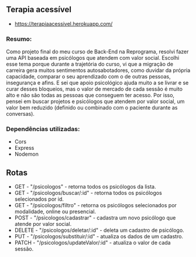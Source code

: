 ## Terapia acessível
- https://terapiaacessivel.herokuapp.com/
### Resumo:
Como projeto final do meu curso de Back-End na Reprograma, resolvi fazer uma API baseada em psicólogos que atendem com valor social.
Escolhi esse tema porque durante a trajetória do curso, vi que a migração de carreira gera muitos sentimentos autosabotadores, como duvidar da própria capacidade, comparar o seu aprendizado com o de outras pessoas, insegurança e afins. E sei que apoio psicológico ajuda muito a se livrar e se curar desses bloqueios, mas o valor de mercado de cada sessão é muito alto e não são todas as pessoas que conseguem ter acesso.
Por isso, pensei em buscar projetos e psicólogos que atendem por valor social, um valor bem reduzido (definido ou combinado com o paciente durante as conversas).

### Dependências utilizadas: 
- Cors
- Express
- Nodemon

## Rotas
- GET - "/psicologos" - retorna todos os psicólogos da lista.
- GET - "/psicologos/buscar/:id" - retorna todos os psicólogos selecionados por id.
- GET - "/psicologos/filtro" - retorna os psicólogos selecionados por modalidade, online ou presencial.
- POST - "/psicologos/cadastrar" - cadastra um novo psicólogo que atende por valor social.
- DELETE - "/psicologos/deletar/:id" - deleta um cadastro de psicólogo.
- PUT - "/psicologos/substituir/:id" - atualiza os dados de um cadastro.
- PATCH - "/psicologos/updateValor/:id" - atualiza o valor de cada sessão.

